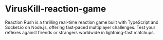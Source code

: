 # VirusKill-reaction-game
 Reaction Rush is a thrilling real-time reaction game built with TypeScript and Socket.io on Node.js, offering fast-paced multiplayer challenges. Test your reflexes against friends or strangers worldwide in lightning-fast matchups.
